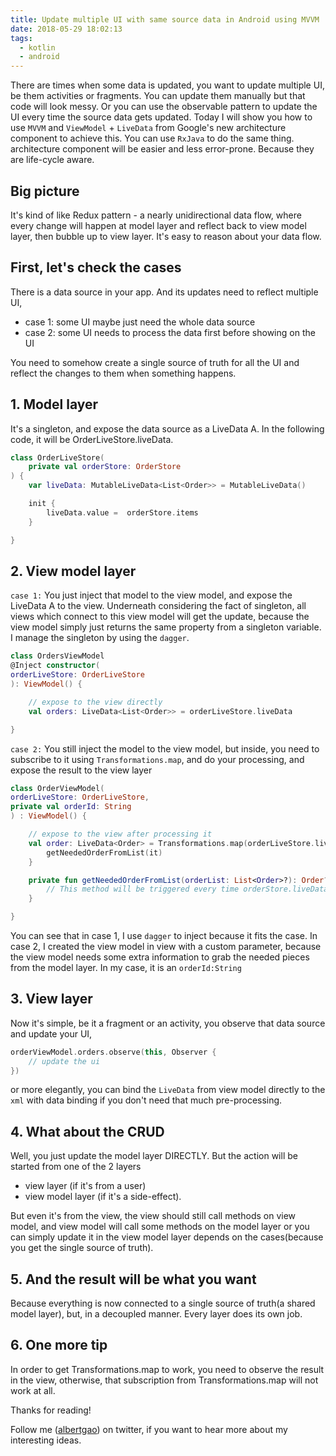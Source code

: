```yaml
---
title: Update multiple UI with same source data in Android using MVVM
date: 2018-05-29 18:02:13
tags:
  - kotlin
  - android
---
```


There are times when some data is updated, you want to update multiple UI, be them activities or fragments. You can update them manually but that code will look messy. Or you can use the observable pattern to update the UI every time the source data gets updated. Today I will show you how to use `MVVM` and `ViewModel` + `LiveData` from Google's new architecture component to achieve this. You can use `RxJava` to do the same thing. architecture component will be easier and less error-prone. Because they are life-cycle aware.

<!--more-->

## Big picture

It's kind of like Redux pattern - a nearly unidirectional data flow, where every change will happen at model layer and reflect back to view model layer, then bubble up to view layer. It's easy to reason about your data flow.

## First, let's check the cases

There is a data source in your app. And its updates need to reflect multiple UI,

- case 1: some UI maybe just need the whole data source
- case 2: some UI needs to process the data first before showing on the UI

You need to somehow create a single source of truth for all the UI and reflect the changes to them when something happens.

## 1. Model layer

It's a singleton, and expose the data source as a LiveData A. In the following code, it will be OrderLiveStore.liveData.

```kotlin
class OrderLiveStore(
    private val orderStore: OrderStore
) {
    var liveData: MutableLiveData<List<Order>> = MutableLiveData()

    init {
        liveData.value =  orderStore.items
    }

}
```

## 2. View model layer

`case 1:` You just inject that model to the view model, and expose the LiveData A to the view. Underneath considering the fact of singleton, all views which connect to this view model will get the update, because the view model simply just returns the same property from a singleton variable. I manage the singleton by using the `dagger`.

```kotlin
class OrdersViewModel
@Inject constructor(
orderLiveStore: OrderLiveStore
): ViewModel() {

    // expose to the view directly
    val orders: LiveData<List<Order>> = orderLiveStore.liveData

}
```

`case 2:` You still inject the model to the view model, but inside, you need to subscribe to it using `Transformations.map`, and do your processing, and expose the result to the view layer

```kotlin
class OrderViewModel(
orderLiveStore: OrderLiveStore,
private val orderId: String
) : ViewModel() {

    // expose to the view after processing it
    val order: LiveData<Order> = Transformations.map(orderLiveStore.liveData) {
        getNeededOrderFromList(it)
    }

    private fun getNeededOrderFromList(orderList: List<Order>?): Order? {
        // This method will be triggered every time orderStore.liveData gets updated
    }

}
```

You can see that in case 1, I use `dagger` to inject because it fits the case. In case 2, I created the view model in view with a custom parameter, because the view model needs some extra information to grab the needed pieces from the model layer. In my case, it is an `orderId:String`

## 3. View layer

Now it's simple, be it a fragment or an activity, you observe that data source and update your UI,

```kotlin
orderViewModel.orders.observe(this, Observer {
    // update the ui
})
```

or more elegantly, you can bind the `LiveData` from view model directly to the `xml` with data binding if you don't need that much pre-processing.

## 4. What about the CRUD

Well, you just update the model layer DIRECTLY. But the action will be started from one of the 2 layers

- view layer (if it's from a user)
- view model layer (if it's a side-effect).

But even it's from the view, the view should still call methods on view model, and view model will call some methods on the model layer or you can simply update it in the view model layer depends on the cases(because you get the single source of truth).

## 5. And the result will be what you want

Because everything is now connected to a single source of truth(a shared model layer), but, in a decoupled manner. Every layer does its own job.

## 6. One more tip

In order to get Transformations.map to work, you need to observe the result in the view, otherwise, that subscription from Transformations.map will not work at all.

Thanks for reading!

Follow me (<a href='https://twitter.com/albertgao' target="_blank" rel="noopener noreferrer">albertgao</a>) on twitter, if you want to hear more about my interesting ideas.
